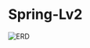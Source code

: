 # Spring-Lv2

![ERD](https://github.com/NHclub/Spring-Lv2/assets/123149367/4b3a2282-63ee-41ac-acf4-84e604b110ca)
